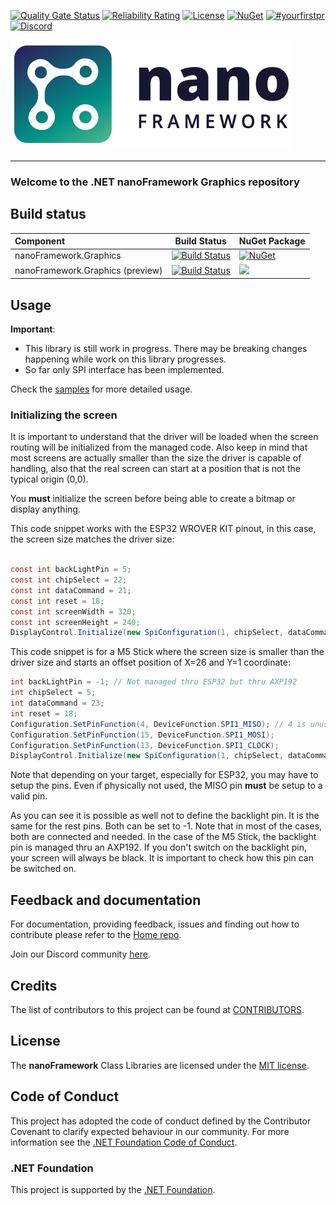 [![Quality Gate Status](https://sonarcloud.io/api/project_badges/measure?project=nanoframework_lib-nanoFramework.Graphics&metric=alert_status)](https://sonarcloud.io/dashboard?id=nanoframework_lib-nanoFramework.Graphics) [![Reliability Rating](https://sonarcloud.io/api/project_badges/measure?project=nanoframework_lib-nanoFramework.Graphics&metric=reliability_rating)](https://sonarcloud.io/dashboard?id=nanoframework_lib-nanoFramework.Graphics) [![License](https://img.shields.io/badge/License-MIT-blue.svg)](LICENSE) [![NuGet](https://img.shields.io/nuget/dt/nanoFramework.nanoFramework.Graphics.svg?label=NuGet&style=flat&logo=nuget)](https://www.nuget.org/packages/nanoFramework.Graphics/) [![#yourfirstpr](https://img.shields.io/badge/first--timers--only-friendly-blue.svg)](https://github.com/nanoframework/Home/blob/master/CONTRIBUTING.md)
[![Discord](https://img.shields.io/discord/478725473862549535.svg?logo=discord&logoColor=white&label=Discord&color=7289DA)](https://discord.gg/gCyBu8T)

![nanoFramework logo](https://raw.githubusercontent.com/nanoframework/Home/main/resources/logo/nanoFramework-repo-logo.png)

-----

### Welcome to the .NET **nanoFramework** Graphics repository

## Build status

| Component | Build Status | NuGet Package |
|:-|---|---|
| nanoFramework.Graphics | [![Build Status](https://dev.azure.com/nanoframework/nanoFramework.Graphics/_apis/build/status/nanoframework.lib-nanoFramework.Graphics?branchName=master)](https://dev.azure.com/nanoframework/nanoFramework.Graphics/_build/latest?definitionId=57&branchName=master) | [![NuGet](https://img.shields.io/nuget/v/nanoFramework.Graphics.svg?label=NuGet&style=flat&logo=nuget)](https://www.nuget.org/packages/nanoFramework.Graphics/)  |
| nanoFramework.Graphics (preview) | [![Build Status](https://dev.azure.com/nanoframework/nanoFramework.Graphics/_apis/build/status/nanoframework.lib-nanoFramework.Graphics?branchName=develop)](https://dev.azure.com/nanoframework/nanoFramework.Graphics/_build/latest?definitionId=57&branchName=develop) | [![](https://badgen.net/badge/NuGet/preview/D7B023?icon=https://simpleicons.now.sh/azuredevops/fff)](https://dev.azure.com/nanoframework/feed/_packaging?_a=package&feed=sandbox&package=nanoFramework.nanoFramework.Graphics&protocolType=NuGet&view=overview) |

## Usage

**Important**:

- This library is still work in progress. There may be breaking changes happening while work on this library progresses.
- So far only SPI interface has been implemented.

Check the [samples](https://github.com/nanoframework/Samples#graphics-for-screens) for more detailed usage.

### Initializing the screen

It is important to understand that the driver will be loaded when the screen routing will be initialized from the managed code. Also keep in mind that most screens are actually smaller than the size the driver is capable of handling, also that the real screen can start at a position that is not the typical origin (0,0).

You **must** initialize the screen before being able to create a bitmap or display anything.

This code snippet works with the ESP32 WROVER KIT pinout, in this case, the screen size matches the driver size:

```csharp

const int backLightPin = 5;
const int chipSelect = 22;
const int dataCommand = 21;
const int reset = 18;
const int screenWidth = 320;
const int screenHeight = 240;
DisplayControl.Initialize(new SpiConfiguration(1, chipSelect, dataCommand, reset, backLightPin), new ScreenConfiguration(0, 0, screenWidth, screenHeight), screenBufferSize);
```

This code snippet is for a M5 Stick where the screen size is smaller than the driver size and starts an offset position of X=26 and Y=1 coordinate:

```csharp
int backLightPin = -1; // Not managed thru ESP32 but thru AXP192
int chipSelect = 5;
int dataCommand = 23;
int reset = 18;
Configuration.SetPinFunction(4, DeviceFunction.SPI1_MISO); // 4 is unused but necessary
Configuration.SetPinFunction(15, DeviceFunction.SPI1_MOSI);
Configuration.SetPinFunction(13, DeviceFunction.SPI1_CLOCK);
DisplayControl.Initialize(new SpiConfiguration(1, chipSelect, dataCommand, reset, backLightPin), new ScreenConfiguration(26, 1, 80, 160), 10 * 1024);
```

Note that depending on your target, especially for ESP32, you may have to setup the pins. Even if physically not used, the MISO pin **must** be setup to a valid pin.

As you can see it is possible as well not to define the backlight pin. It is the same for the rest pins. Both can be set to -1. Note that in most of the cases, both are connected and needed. In the case of the M5 Stick, the backlight pin is managed thru an AXP192. If you don't switch on the backlight pin, your screen will always be black. It is important to check how this pin can be switched on.

## Feedback and documentation

For documentation, providing feedback, issues and finding out how to contribute please refer to the [Home repo](https://github.com/nanoframework/Home).

Join our Discord community [here](https://discord.gg/gCyBu8T).

## Credits

The list of contributors to this project can be found at [CONTRIBUTORS](https://github.com/nanoframework/Home/blob/master/CONTRIBUTORS.md).

## License

The **nanoFramework** Class Libraries are licensed under the [MIT license](LICENSE.md).

## Code of Conduct

This project has adopted the code of conduct defined by the Contributor Covenant to clarify expected behaviour in our community.
For more information see the [.NET Foundation Code of Conduct](https://dotnetfoundation.org/code-of-conduct).

### .NET Foundation

This project is supported by the [.NET Foundation](https://dotnetfoundation.org).
